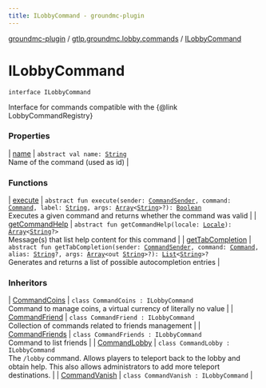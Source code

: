 ```yaml
---
title: ILobbyCommand - groundmc-plugin
---
```


[groundmc-plugin](../../index.html) / [gtlp.groundmc.lobby.commands](../index.html) / [ILobbyCommand](.)

# ILobbyCommand

`interface ILobbyCommand`

Interface for commands compatible with the {@link LobbyCommandRegistry}

### Properties

| [name](name.html) | `abstract val name: `[`String`](https://kotlinlang.org/api/latest/jvm/stdlib/kotlin/-string/index.html)<br>Name of the command (used as id) |

### Functions

| [execute](execute.html) | `abstract fun execute(sender: `[`CommandSender`](https://hub.spigotmc.org/javadocs/spigot/org/bukkit/command/CommandSender.html)`, command: `[`Command`](https://hub.spigotmc.org/javadocs/spigot/org/bukkit/command/Command.html)`, label: `[`String`](https://kotlinlang.org/api/latest/jvm/stdlib/kotlin/-string/index.html)`, args: `[`Array`](https://kotlinlang.org/api/latest/jvm/stdlib/kotlin/-array/index.html)`<`[`String`](https://kotlinlang.org/api/latest/jvm/stdlib/kotlin/-string/index.html)`>?): `[`Boolean`](https://kotlinlang.org/api/latest/jvm/stdlib/kotlin/-boolean/index.html)<br>Executes a given command and returns whether the command was valid |
| [getCommandHelp](get-command-help.html) | `abstract fun getCommandHelp(locale: `[`Locale`](http://docs.oracle.com/javase/6/docs/api/java/util/Locale.html)`): `[`Array`](https://kotlinlang.org/api/latest/jvm/stdlib/kotlin/-array/index.html)`<`[`String`](https://kotlinlang.org/api/latest/jvm/stdlib/kotlin/-string/index.html)`?>`<br>Message(s) that list help content for this command |
| [getTabCompletion](get-tab-completion.html) | `abstract fun getTabCompletion(sender: `[`CommandSender`](https://hub.spigotmc.org/javadocs/spigot/org/bukkit/command/CommandSender.html)`, command: `[`Command`](https://hub.spigotmc.org/javadocs/spigot/org/bukkit/command/Command.html)`, alias: `[`String`](https://kotlinlang.org/api/latest/jvm/stdlib/kotlin/-string/index.html)`?, args: `[`Array`](https://kotlinlang.org/api/latest/jvm/stdlib/kotlin/-array/index.html)`<out `[`String`](https://kotlinlang.org/api/latest/jvm/stdlib/kotlin/-string/index.html)`>?): `[`List`](https://kotlinlang.org/api/latest/jvm/stdlib/kotlin.collections/-list/index.html)`<`[`String`](https://kotlinlang.org/api/latest/jvm/stdlib/kotlin/-string/index.html)`>?`<br>Generates and returns a list of possible autocompletion entries |

### Inheritors

| [CommandCoins](../-command-coins/index.html) | `class CommandCoins : ILobbyCommand`<br>Command to manage coins, a virtual currency of literally no value |
| [CommandFriend](../-command-friend/index.html) | `class CommandFriend : ILobbyCommand`<br>Collection of commands related to friends management |
| [CommandFriends](../-command-friends/index.html) | `class CommandFriends : ILobbyCommand`<br>Command to list friends |
| [CommandLobby](../-command-lobby/index.html) | `class CommandLobby : ILobbyCommand`<br>The `/lobby` command. Allows players to teleport back to the lobby and obtain help. This also allows administrators to add more teleport destinations. |
| [CommandVanish](../-command-vanish/index.html) | `class CommandVanish : ILobbyCommand` |

